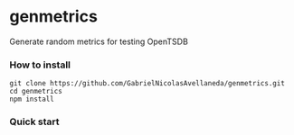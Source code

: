 # genmetrics
Generate random metrics for testing OpenTSDB

### How to install

```
git clone https://github.com/GabrielNicolasAvellaneda/genmetrics.git
cd genmetrics
npm install
```

### Quick start
